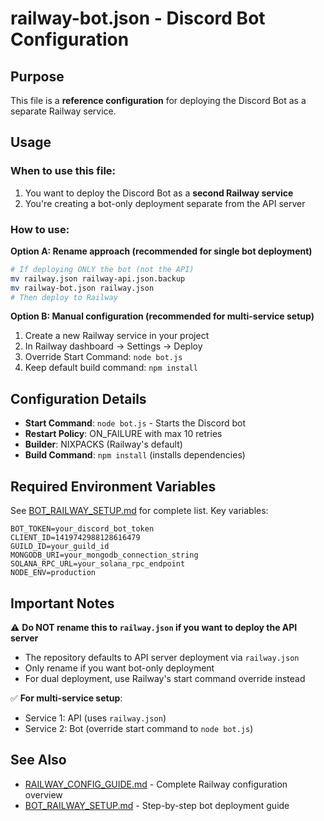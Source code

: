 # railway-bot.json - Discord Bot Configuration

## Purpose

This file is a **reference configuration** for deploying the Discord Bot as a separate Railway service.

## Usage

### When to use this file:

1. You want to deploy the Discord Bot as a **second Railway service**
2. You're creating a bot-only deployment separate from the API server

### How to use:

**Option A: Rename approach (recommended for single bot deployment)**
```bash
# If deploying ONLY the bot (not the API)
mv railway.json railway-api.json.backup
mv railway-bot.json railway.json
# Then deploy to Railway
```

**Option B: Manual configuration (recommended for multi-service setup)**
1. Create a new Railway service in your project
2. In Railway dashboard → Settings → Deploy
3. Override Start Command: `node bot.js`
4. Keep default build command: `npm install`

## Configuration Details

- **Start Command**: `node bot.js` - Starts the Discord bot
- **Restart Policy**: ON_FAILURE with max 10 retries
- **Builder**: NIXPACKS (Railway's default)
- **Build Command**: `npm install` (installs dependencies)

## Required Environment Variables

See [BOT_RAILWAY_SETUP.md](./BOT_RAILWAY_SETUP.md) for complete list. Key variables:

```
BOT_TOKEN=your_discord_bot_token
CLIENT_ID=1419742988128616479
GUILD_ID=your_guild_id
MONGODB_URI=your_mongodb_connection_string
SOLANA_RPC_URL=your_solana_rpc_endpoint
NODE_ENV=production
```

## Important Notes

⚠️ **Do NOT rename this to `railway.json` if you want to deploy the API server**
- The repository defaults to API server deployment via `railway.json`
- Only rename if you want bot-only deployment
- For dual deployment, use Railway's start command override instead

✅ **For multi-service setup**:
- Service 1: API (uses `railway.json`)
- Service 2: Bot (override start command to `node bot.js`)

## See Also

- [RAILWAY_CONFIG_GUIDE.md](./RAILWAY_CONFIG_GUIDE.md) - Complete Railway configuration overview
- [BOT_RAILWAY_SETUP.md](./BOT_RAILWAY_SETUP.md) - Step-by-step bot deployment guide
